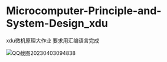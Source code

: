 # Microcomputer-Principle-and-System-Design_xdu
xdu微机原理大作业
要求用汇编语言完成

![QQ截图20230403094838](https://user-images.githubusercontent.com/90700675/229393764-404a7023-4d8c-4447-9b7a-bd241385a6fa.png)
